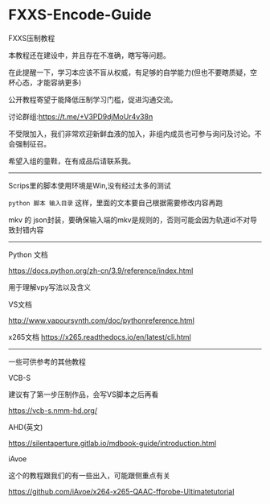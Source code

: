 # FXXS-Encode-Guide
FXXS压制教程

本教程还在建设中，并且存在不准确，瞎写等问题。

在此提醒一下，学习本应该不盲从权威，有足够的自学能力(但也不要瞎质疑，空杯心态，才能容纳更多)

公开教程寄望于能降低压制学习门槛，促进沟通交流。

讨论群组:<https://t.me/+V3PD9djMoUr4v38n>

不受限加入，我们非常欢迎新鲜血液的加入，非组内成员也可参与询问及讨论。不会强制征召。

希望入组的童鞋，在有成品后请联系我。

---

Scrips里的脚本使用环境是Win,没有经过太多的测试

`python 脚本 输入目录` 这样，里面的文本要自己根据需要修改内容再跑

mkv 的 json封装，要确保输入端的mkv是规则的，否则可能会因为轨道id不对导致封错内容

---
Python 文档

<https://docs.python.org/zh-cn/3.9/reference/index.html>

用于理解vpy写法以及含义

VS文档

<http://www.vapoursynth.com/doc/pythonreference.html>

x265文档
<https://x265.readthedocs.io/en/latest/cli.html>

---
一些可供参考的其他教程

VCB-S

建议有了第一步压制作品，会写VS脚本之后再看

<https://vcb-s.nmm-hd.org/>

AHD(英文)

<https://silentaperture.gitlab.io/mdbook-guide/introduction.html>


iAvoe

这个的教程跟我们的有一些出入，可能跟侧重点有关

<https://github.com/iAvoe/x264-x265-QAAC-ffprobe-Ultimatetutorial>